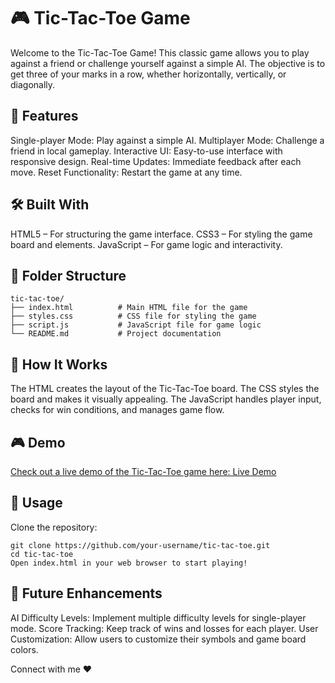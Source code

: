 # 🎮 Tic-Tac-Toe Game

Welcome to the Tic-Tac-Toe Game! This classic game allows you to play against a friend or challenge yourself against a simple AI. The objective is to get three of your marks in a row, whether horizontally, vertically, or diagonally.

## 🚀 Features

Single-player Mode: Play against a simple AI.
Multiplayer Mode: Challenge a friend in local gameplay.
Interactive UI: Easy-to-use interface with responsive design.
Real-time Updates: Immediate feedback after each move.
Reset Functionality: Restart the game at any time.

## 🛠️ Built With

HTML5 – For structuring the game interface.
CSS3 – For styling the game board and elements.
JavaScript – For game logic and interactivity.

## 📂 Folder Structure

    tic-tac-toe/
    ├── index.html          # Main HTML file for the game
    ├── styles.css          # CSS file for styling the game
    ├── script.js           # JavaScript file for game logic
    └── README.md           # Project documentation
    
## 🎯 How It Works

The HTML creates the layout of the Tic-Tac-Toe board.
The CSS styles the board and makes it visually appealing.
The JavaScript handles player input, checks for win conditions, and manages game flow.

## 🎮 Demo
[Check out a live demo of the Tic-Tac-Toe game here: Live Demo](https://xo-tac.netlify.app/)
## 📅 Usage
   Clone the repository:

    git clone https://github.com/your-username/tic-tac-toe.git
    cd tic-tac-toe
    Open index.html in your web browser to start playing!

## 🔧 Future Enhancements

AI Difficulty Levels: Implement multiple difficulty levels for single-player mode.
Score Tracking: Keep track of wins and losses for each player.
User Customization: Allow users to customize their symbols and game board colors.


Connect with me ❤️
